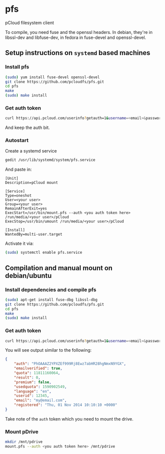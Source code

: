 pfs
===

pCloud filesystem client

To compile, you need fuse and the openssl headers. In debian,
they're in libssl-dev and libfuse-dev, in fedora in fuse-devel and
openssl-devel.

## Setup instructions on `systemd` based machines

### Install pfs

```sh
(sudo) yum install fuse-devel openssl-devel
git clone https://github.com/pcloudfs/pfs.git
cd pfs
make
(sudo) make install
```

### Get auth token

```sh 
curl https://api.pcloud.com/userinfo?getauth=1&username=<email>&password=<password>
```

And keep the auth bit.

### Autostart

Create a systemd service

```sh
gedit /usr/lib/systemd/system/pfs.service
```

And paste in:

```
[Unit]
Description=pCloud mount

[Service]
Type=oneshot
User=<your user>
Group=<your user>
RemainAfterExit=yes
ExecStart=/usr/bin/mount.pfs --auth <you auth token here> /run/media/<your user>/pCloud
ExecStop=/usr/bin/umount /run/media/<your user>/pCloud

[Install]
WantedBy=multi-user.target
```

Activate it via:

```sh
(sudo) systemctl enable pfs.service
```


## Compilation and manual mount on debian/ubuntu


### Install dependencies and compile pfs
```sh
(sudo) apt-get install fuse-dbg libssl-dbg
git clone https://github.com/pcloudfs/pfs.git
cd pfs
make
(sudo) make install
```

### Get auth token

```sh 
curl https://api.pcloud.com/userinfo?getauth=1&username=<email>&password=<password>
```

You will see output similar to the following:
````json
{
	"auth": "PhOAAAZ2YPXZEf999Rj8Ewz7abHR28hgNmxN9YGX",
	"emailverified": true,
	"quota": 11811160064,
	"result": 0,
	"premium": false,
	"usedquota": 1590902549,
	"language": "en",
	"userid": 12345,
	"email": "my@email.com",
	"registered": "Thu, 01 Nov 2014 10:10:10 +0000"
}
````

Take note of the `auth` token which you need to mount the drive.

### Mount pDrive

```sh
mkdir /mnt/pdrive
mount.pfs --auth <you auth token here> /mnt/pdrive
```
